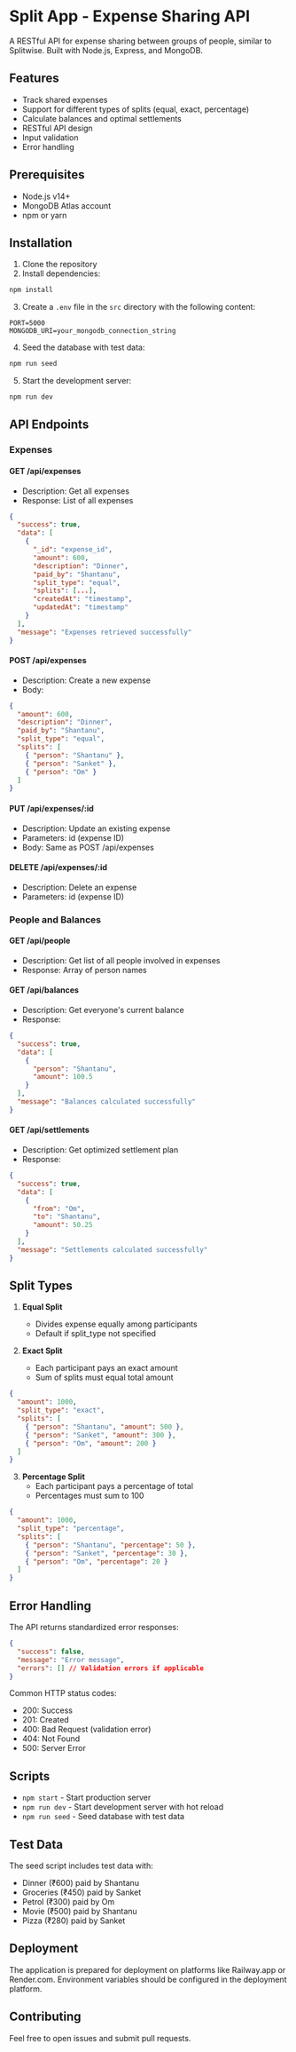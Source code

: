 # Split App - Expense Sharing API

A RESTful API for expense sharing between groups of people, similar to Splitwise. Built with Node.js, Express, and MongoDB.

## Features

- Track shared expenses
- Support for different types of splits (equal, exact, percentage)
- Calculate balances and optimal settlements
- RESTful API design
- Input validation
- Error handling

## Prerequisites

- Node.js v14+
- MongoDB Atlas account
- npm or yarn

## Installation

1. Clone the repository
2. Install dependencies:

```bash
npm install
```

3. Create a `.env` file in the `src` directory with the following content:

```env
PORT=5000
MONGODB_URI=your_mongodb_connection_string
```

4. Seed the database with test data:

```bash
npm run seed
```

5. Start the development server:

```bash
npm run dev
```

## API Endpoints

### Expenses

#### GET /api/expenses

- Description: Get all expenses
- Response: List of all expenses

```json
{
  "success": true,
  "data": [
    {
      "_id": "expense_id",
      "amount": 600,
      "description": "Dinner",
      "paid_by": "Shantanu",
      "split_type": "equal",
      "splits": [...],
      "createdAt": "timestamp",
      "updatedAt": "timestamp"
    }
  ],
  "message": "Expenses retrieved successfully"
}
```

#### POST /api/expenses

- Description: Create a new expense
- Body:

```json
{
  "amount": 600,
  "description": "Dinner",
  "paid_by": "Shantanu",
  "split_type": "equal",
  "splits": [
    { "person": "Shantanu" },
    { "person": "Sanket" },
    { "person": "Om" }
  ]
}
```

#### PUT /api/expenses/:id

- Description: Update an existing expense
- Parameters: id (expense ID)
- Body: Same as POST /api/expenses

#### DELETE /api/expenses/:id

- Description: Delete an expense
- Parameters: id (expense ID)

### People and Balances

#### GET /api/people

- Description: Get list of all people involved in expenses
- Response: Array of person names

#### GET /api/balances

- Description: Get everyone's current balance
- Response:

```json
{
  "success": true,
  "data": [
    {
      "person": "Shantanu",
      "amount": 100.5
    }
  ],
  "message": "Balances calculated successfully"
}
```

#### GET /api/settlements

- Description: Get optimized settlement plan
- Response:

```json
{
  "success": true,
  "data": [
    {
      "from": "Om",
      "to": "Shantanu",
      "amount": 50.25
    }
  ],
  "message": "Settlements calculated successfully"
}
```

## Split Types

1. **Equal Split**

   - Divides expense equally among participants
   - Default if split_type not specified

2. **Exact Split**
   - Each participant pays an exact amount
   - Sum of splits must equal total amount

```json
{
  "amount": 1000,
  "split_type": "exact",
  "splits": [
    { "person": "Shantanu", "amount": 500 },
    { "person": "Sanket", "amount": 300 },
    { "person": "Om", "amount": 200 }
  ]
}
```

3. **Percentage Split**
   - Each participant pays a percentage of total
   - Percentages must sum to 100

```json
{
  "amount": 1000,
  "split_type": "percentage",
  "splits": [
    { "person": "Shantanu", "percentage": 50 },
    { "person": "Sanket", "percentage": 30 },
    { "person": "Om", "percentage": 20 }
  ]
}
```

## Error Handling

The API returns standardized error responses:

```json
{
  "success": false,
  "message": "Error message",
  "errors": [] // Validation errors if applicable
}
```

Common HTTP status codes:

- 200: Success
- 201: Created
- 400: Bad Request (validation error)
- 404: Not Found
- 500: Server Error

## Scripts

- `npm start` - Start production server
- `npm run dev` - Start development server with hot reload
- `npm run seed` - Seed database with test data

## Test Data

The seed script includes test data with:

- Dinner (₹600) paid by Shantanu
- Groceries (₹450) paid by Sanket
- Petrol (₹300) paid by Om
- Movie (₹500) paid by Shantanu
- Pizza (₹280) paid by Sanket

## Deployment

The application is prepared for deployment on platforms like Railway.app or Render.com. Environment variables should be configured in the deployment platform.

## Contributing

Feel free to open issues and submit pull requests.
